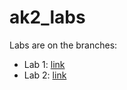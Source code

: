# ak2_labs

Labs are on the branches:

 - Lab 1: [link](https://github.com/gorik333/ak2_labs/tree/lab_1)
 - Lab 2: [link](https://github.com/gorik333/ak2_labs/tree/lab_2)

